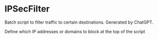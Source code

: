 # IPSecFilter
Batch script to filter traffic to certain destinations. Generated by ChatGPT.

Define which IP addresses or domains to block at the top of the script
